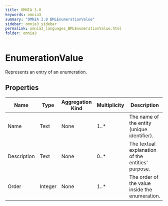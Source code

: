 ```yaml
---
title: OMNIA 3.0
keywords: omnia3
summary: "OMNIA 3.0 BMLEnumerationValue"
sidebar: omnia3_sidebar
permalink: omnia3_languages_BMLEnumerationValue.html
folder: omnia3
---
```


# EnumerationValue
Represents an entry of an enumeration.
## Properties
Name | Type | Aggregation Kind | Multiplicity | Description
--------- | --------- | --------- | --------- | ---------
Name | Text | None | 1..* | The name of the entity (unique identifier).
Description | Text | None | 0..* | The textual explanation of the entities' purpose.
Order | Integer | None | 1..* | The order of the value inside the enumeration.

